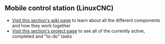 ## Mobile control station (LinuxCNC)
* [Visit this section's wiki page](https://github.com/jasonwebb/tc-maker-4x4-router/wiki/Mobile-control-station-(LinuxCNC)) to learn about all the different components and how they work together
* [Visit this section's project page](https://github.com/jasonwebb/tc-maker-4x4-router/projects/4) to see all of the currently active, completed and "to-do" tasks
